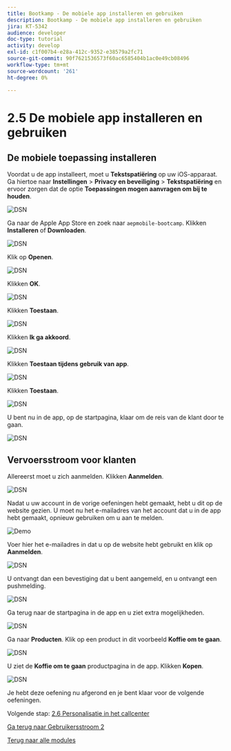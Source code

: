 ```yaml
---
title: Bootkamp - De mobiele app installeren en gebruiken
description: Bootkamp - De mobiele app installeren en gebruiken
jira: KT-5342
audience: developer
doc-type: tutorial
activity: develop
exl-id: c1f007b4-e28a-412c-9352-e38579a2fc71
source-git-commit: 90f7621536573f60ac6585404b1ac0e49cb08496
workflow-type: tm+mt
source-wordcount: '261'
ht-degree: 0%

---
```


# 2.5 De mobiele app installeren en gebruiken


## De mobiele toepassing installeren

Voordat u de app installeert, moet u **Tekstspatiëring** op uw iOS-apparaat. Ga hiertoe naar **Instellingen** > **Privacy en beveiliging** > **Tekstspatiëring** en ervoor zorgen dat de optie **Toepassingen mogen aanvragen om bij te houden**.

![DSN](./../uc3/images/app4.png)

Ga naar de Apple App Store en zoek naar `aepmobile-bootcamp`. Klikken **Installeren** of **Downloaden**.

![DSN](./../uc3/images/app1.png)

Klik op **Openen**.

![DSN](./../uc3/images/app2.png)

Klikken **OK**.

![DSN](./../uc3/images/app9.png)

Klikken **Toestaan**.

![DSN](./../uc3/images/app3.png)

Klikken **Ik ga akkoord**.

![DSN](./../uc3/images/app7.png)

Klikken **Toestaan tijdens gebruik van app**.

![DSN](./../uc3/images/app8.png)

Klikken **Toestaan**.

![DSN](./../uc3/images/app5.png)

U bent nu in de app, op de startpagina, klaar om de reis van de klant door te gaan.

![DSN](./../uc3/images/app12.png)

## Vervoersstroom voor klanten

Allereerst moet u zich aanmelden. Klikken **Aanmelden**.

![DSN](./../uc3/images/app13.png)

Nadat u uw account in de vorige oefeningen hebt gemaakt, hebt u dit op de website gezien. U moet nu het e-mailadres van het account dat u in de app hebt gemaakt, opnieuw gebruiken om u aan te melden.

![Demo](./../uc3/images/pv1.png)

Voer hier het e-mailadres in dat u op de website hebt gebruikt en klik op **Aanmelden**.

![DSN](./../uc3/images/app14.png)

U ontvangt dan een bevestiging dat u bent aangemeld, en u ontvangt een pushmelding.

![DSN](./../uc3/images/app15.png)

Ga terug naar de startpagina in de app en u ziet extra mogelijkheden.

![DSN](./../uc3/images/app17.png)

Ga naar **Producten**. Klik op een product in dit voorbeeld **Koffie om te gaan**.

![DSN](./images/app19.png)

U ziet de **Koffie om te gaan** productpagina in de app. Klikken **Kopen**.

![DSN](./images/app20.png)

Je hebt deze oefening nu afgerond en je bent klaar voor de volgende oefeningen.

Volgende stap: [2.6 Personalisatie in het callcenter](./ex6.md)

[Ga terug naar Gebruikersstroom 2](./uc2.md)

[Terug naar alle modules](../../overview.md)
